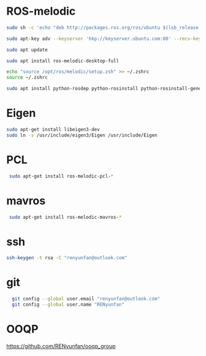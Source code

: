 # ROS-melodic



```bash
sudo sh -c 'echo "deb http://packages.ros.org/ros/ubuntu $(lsb_release -sc) main" > /etc/apt/sources.list.d/ros-latest.list'

sudo apt-key adv --keyserver 'hkp://keyserver.ubuntu.com:80' --recv-key C1CF6E31E6BADE8868B172B4F42ED6FBAB17C654

sudo apt update

sudo apt install ros-melodic-desktop-full

echo "source /opt/ros/melodic/setup.zsh" >> ~/.zshrc
source ~/.zshrc

sudo apt install python-rosdep python-rosinstall python-rosinstall-generator python-wstool build-essential
```



# Eigen

```bash
sudo apt-get install libeigen3-dev
sudo ln -s /usr/include/eigen3/Eigen /usr/include/Eigen
```



# PCL

```bash
 sudo apt-get install ros-melodic-pcl-*

```



# mavros

```bash
 sudo apt-get install ros-melodic-mavros-*
```



# ssh

```bash
ssh-keygen -t rsa -C "renyunfan@outlook.com" 
```



# git



```bash
  git config --global user.email "renyunfan@outlook.com"
  git config --global user.name "RENyunfan"

```



# OOQP

https://github.com/RENyunfan/ooqp_group

